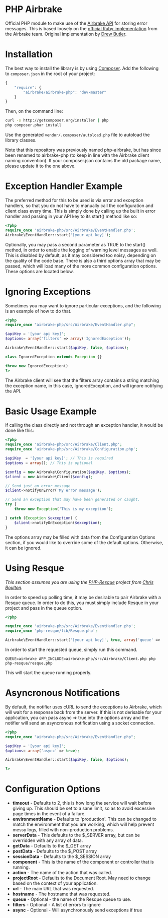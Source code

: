PHP Airbrake
============

Official PHP module to make use of the [Airbrake API](http://help.airbrake.io/kb/api-2/api-overview) for storing error messages. This is based loosely on the [official Ruby implementation](https://github.com/airbrake/airbrake) from the Airbrake team.
Original implementation by [Drew Butler](https://github.com/nodrew).

Installation
============

The best way to install the library is by using [Composer](http://getcomposer.org). Add the following to `composer.json` in the root of your project:

``` javascript
{ 
    "require": {
        "airbrake/airbrake-php": "dev-master"
    }
}
```

Then, on the command line:

``` bash
curl -s http://getcomposer.org/installer | php
php composer.phar install
```

Use the generated `vendor/.composer/autoload.php` file to autoload the library classes.

Note that this repository was previously named php-airbrake, but has
since been renamed to airbrake-php (to keep in line with the Airbrake
client naming convention).
If your composer.json contains the old package name, please update it to
the one above.

Exception Handler Example
=========================

The preferred method for this to be used is via error and exception handlers, so that you do not have to manually call the configuration and client class every time. This is simply done by calling up the built in error handler and passing in your API key to its start() method like so:

```php
<?php
require_once 'airbrake-php/src/Airbrake/EventHandler.php';
Airbrake\EventHandler::start('[your api key]');
```

Optionally, you may pass a second parameter as TRUE to the start() method, in order to enable the logging of warning level messages as well. This is disabled by default, as it may considered too noisy, depending on the quality of the code base. There is also a third options array that may be passed, which will load many of the more common configuration options. These options are located below.

Ignoring Exceptions
===================

Sometimes you may want to ignore particular exceptions, and the
following is an example of how to do that.

```php
<?php
require_once "airbrake-php/src/Airbrake/EventHandler.php";

$apiKey = '[your api key]';
$options= array('filters' => array('IgnoredException'));

Airbrake\EventHandler::start($apiKey, false, $options);

class IgnoredException extends Exception {}

throw new IgnoredException()
?>
```

The Airbrake client will see that the filters array contains a string
matching the exception name, in this case, IgnoredException, and will
ignore notifying the API. 

Basic Usage Example
===================

If calling the class directly and not through an exception handler, it would be done like this:

```php
<?php
require_once 'airbrake-php/src/Airbrake/Client.php';
require_once 'airbrake-php/src/Airbrake/Configuration.php';

$apiKey  = '[your api key]'; // This is required
$options = array(); // This is optional

$config = new Airbrake\Configuration($apiKey, $options);
$client = new Airbrake\Client($config);

// Send just an error message
$client->notifyOnError('My error message');

// Send an exception that may have been generated or caught.
try {
    throw new Exception('This is my exception');

} catch (Exception $exception) {
    $client->notifyOnException($exception);
}
```

The options array may be filled with data from the Configuration Options section, if you would like to override some of the default options. Otherwise, it can be ignored.

Using Resque
============

_This section assumes you are using the [PHP-Resque](https://github.com/chrisboulton/php-resque) project from [Chris Boulton](https://github.com/chrisboulton)._

In order to speed up polling time, it may be desirable to pair Airbrake with a Resque queue. In order to do this, you must simply include Resque in your project and pass in the queue option.

```php
<?php

require_once 'airbrake-php/src/Airbrake/EventHandler.php';
require_once 'php-resque/lib/Resque.php';

Airbrake\EventHandler::start('[your api key]', true, array('queue' => 'airbrake'));
```

In order to start the requested queue, simply run this command.

```
QUEUE=airbrake APP_INCLUDE=airbrake-php/src/Airbrake/Client.php php php-resque/resque.php
```

This will start the queue running properly.

Asyncronous Notifications
=========================

By default, the notifier uses cURL to send the exceptions to Airbrake,
which will wait for a response back from the server. If this is not
derisable for your application, you can pass async => true into the 
options array and the notifier will send an asyncronous notification
using a socket connection.

```php
<?php
require_once "airbrake-php/src/Airbrake/EventHandler.php";

$apiKey = '[your api key]';
$options= array('async' => true);

Airbrake\EventHandler::start($apiKey, false, $options);

?>
```

Configuration Options
=====================

- **timeout** - Defaults to 2, this is how long the service will wait before giving up. This should be set to a sane limit, so as to avoid excessive page times in the event of a failure.
- **environmentName** - Defaults to 'production'. This can be changed to match the environment that you are working, which will help prevent messy logs, filled with non-production problems.
- **serverData** - This defaults to the $_SERVER array, but can be overridden with any array of data.
- **getData** - Defaults to the $_GET array
- **postData** - Defaults to the $_POST array
- **sessionData** - Defaults to the $_SESSION array
- **component** - This is the name of the component or controller that is running.
- **action** - The name of the action that was called.
- **projectRoot** - Defaults to the Document Root. May need to change based on the context of your application.
- **url** - The main URL that was requested.
- **hostname** - The hostname that was requested.
- **queue** - Optional - the name of the Resque queue to use.
- **filters** - Optional - A list of errors to ignore
- **async**   - Optional - Will asynchronously send exceptions if true
